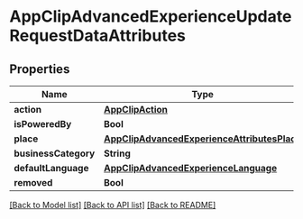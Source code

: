 # AppClipAdvancedExperienceUpdateRequestDataAttributes

## Properties
Name | Type | Description | Notes
------------ | ------------- | ------------- | -------------
**action** | [**AppClipAction**](AppClipAction.md) |  | [optional] 
**isPoweredBy** | **Bool** |  | [optional] 
**place** | [**AppClipAdvancedExperienceAttributesPlace**](AppClipAdvancedExperienceAttributesPlace.md) |  | [optional] 
**businessCategory** | **String** |  | [optional] 
**defaultLanguage** | [**AppClipAdvancedExperienceLanguage**](AppClipAdvancedExperienceLanguage.md) |  | [optional] 
**removed** | **Bool** |  | [optional] 

[[Back to Model list]](../README.md#documentation-for-models) [[Back to API list]](../README.md#documentation-for-api-endpoints) [[Back to README]](../README.md)


